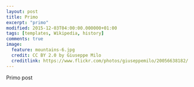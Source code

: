 ```yaml
---
layout: post
title: Primo
excerpt: "primo"
modified: 2015-12-03T04:00:00.000000+01:00
tags: [templates, Wikipedia, history]
comments: true
image:
  feature: mountains-6.jpg
  credit: CC BY 2.0 by Giuseppe Milo
  creditlink: https://www.flickr.com/photos/giuseppemilo/20056638182/
---
```


Primo post
